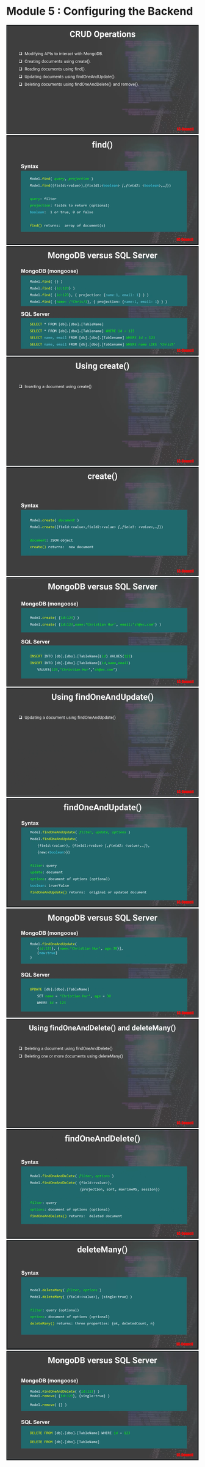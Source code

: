 # Module 5 : Configuring the Backend

![slide](./m5_01_Querying_Documents_Using_find().PNG)
![slide](./m5_02_Querying_Documents_Using_find().PNG)
![slide](./m5_03_Querying_Documents_Using_find().PNG)
![slide](./m5_04_Inserting_Documents_Using_create().PNG)
![slide](./m5_05_Inserting_Documents_Using_create().PNG)
![slide](./m5_06_Inserting_Documents_Using_create().PNG)
![slide](./m5_07_Updating_Documents_Using_findOneAndUpdate().PNG)
![slide](./m5_08_Updating_Documents_Using_findOneAndUpdate().PNG)
![slide](./m5_09_Updating_Documents_Using_findOneAndUpdate().PNG)
![slide](./m5_10_Deleting_Documents_Using_findOneAndDelete()_%26_deleteMany().PNG)
![slide](./m5_11_Deleting_Documents_Using_findOneAndDelete()_%26_deleteMany().PNG)
![slide](./m5_12_Deleting_Documents_Using_findOneAndDelete()_%26_deleteMany().PNG)
![slide](./m5_13_Deleting_Documents_Using_findOneAndDelete()_%26_deleteMany().PNG)
